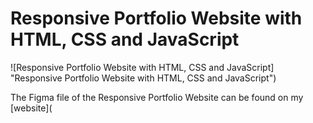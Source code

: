# Responsive Portfolio Website with HTML, CSS and JavaScript

![Responsive Portfolio Website with HTML, CSS and JavaScript] "Responsive Portfolio Website with HTML, CSS and JavaScript")

The Figma file of the Responsive Portfolio Website can be found on my [website](
